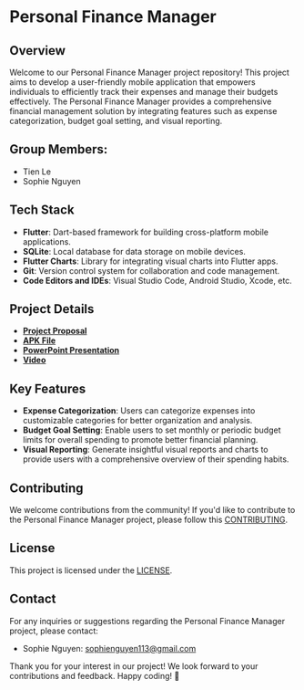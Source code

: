 # Personal Finance Manager

## Overview

Welcome to our Personal Finance Manager project repository! This project aims to develop a user-friendly mobile application that empowers individuals to efficiently track their expenses and manage their budgets effectively. The Personal Finance Manager provides a comprehensive financial management solution by integrating features such as expense categorization, budget goal setting, and visual reporting.

## Group Members:

- Tien Le
- Sophie Nguyen

## Tech Stack

- **Flutter**: Dart-based framework for building cross-platform mobile applications.
- **SQLite**: Local database for data storage on mobile devices.
- **Flutter Charts**: Library for integrating visual charts into Flutter apps.
- **Git**: Version control system for collaboration and code management.
- **Code Editors and IDEs**: Visual Studio Code, Android Studio, Xcode, etc.

## Project Details

- [**Project Proposal**](https://drive.google.com/file/d/1Z5juHPHJzevMhjEhoYhVyLAKNLlrKBol/view?usp=sharing)
- [**APK File**](https://drive.google.com/file/d/1Eb02GgCHLx9QFxYUqkyuVpAl-Q0uh45h/view?usp=sharing)
- [**PowerPoint Presentation**](https://docs.google.com/presentation/d/18dmTwI6RHTnJvB1N8NcqEVHloeCTtkXg/edit?usp=sharing&ouid=115868471783120857845&rtpof=true&sd=true)
- [**Video**](https://drive.google.com/file/d/1YxmGu69ZFUY7_mntNcVB5791fRfiO7uQ/view?usp=sharing)

## Key Features

- **Expense Categorization**: Users can categorize expenses into customizable categories for better organization and analysis.
- **Budget Goal Setting**: Enable users to set monthly or periodic budget limits for overall spending to promote better financial planning.
- **Visual Reporting**: Generate insightful visual reports and charts to provide users with a comprehensive overview of their spending habits.

## Contributing

We welcome contributions from the community! If you'd like to contribute to the Personal Finance Manager project, please follow this [CONTRIBUTING](https://github.com/SophieNguyen113/Personal-Finance-Manager/blob/main/CONTRIBUTING.md).

## License

This project is licensed under the [LICENSE](https://github.com/SophieNguyen113/Personal-Finance-Manager/blob/main/LICENSE).

## Contact

For any inquiries or suggestions regarding the Personal Finance Manager project, please contact:

- Sophie Nguyen: [sophienguyen113@gmail.com](mailto:sophienguyen113@gmail.com)

Thank you for your interest in our project! We look forward to your contributions and feedback. Happy coding! 🚀
